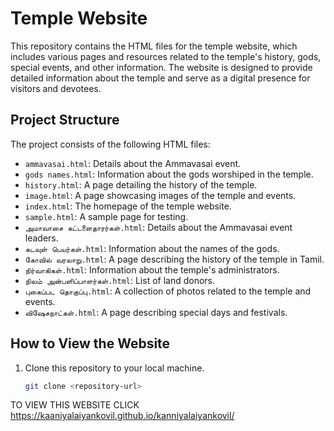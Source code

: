 # Temple Website

This repository contains the HTML files for the temple website, which includes various pages and resources related to the temple's history, gods, special events, and other information. The website is designed to provide detailed information about the temple and serve as a digital presence for visitors and devotees.

## Project Structure

The project consists of the following HTML files:

- `ammavasai.html`: Details about the Ammavasai event.
- `gods names.html`: Information about the gods worshiped in the temple.
- `history.html`: A page detailing the history of the temple.
- `image.html`: A page showcasing images of the temple and events.
- `index.html`: The homepage of the temple website.
- `sample.html`: A sample page for testing.
- `அமாவாசை கட்டளைதாரர்கள்.html`: Details about the Ammavasai event leaders.
- `கடவுள் பெயர்கள்.html`: Information about the names of the gods.
- `கோவில் வரலாறு.html`: A page describing the history of the temple in Tamil.
- `நிர்வாகிகள்.html`: Information about the temple's administrators.
- `நிலம் அன்பளிப்பாளர்கள்.html`: List of land donors.
- `புகைப்பட தொகுப்பு.html`: A collection of photos related to the temple and events.
- `விஷேசநாட்கள்.html`: A page describing special days and festivals.

## How to View the Website

1. Clone this repository to your local machine.
   ```bash
   git clone <repository-url>

TO VIEW THIS WEBSITE CLICK https://kaaniyalaiyankovil.github.io/kanniyalaiyankovil/
